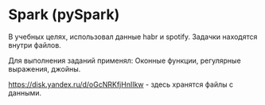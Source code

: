 # Spark (pySpark)
В учебных целях, использовал данные habr и spotify.
Задачки находятся внутри файлов.

Для выполнения заданий применял:
Оконные функции, регулярные выражения, джойны. 

https://disk.yandex.ru/d/oGcNRKfjHnIIkw - здесь хранятся файлы с данными.
